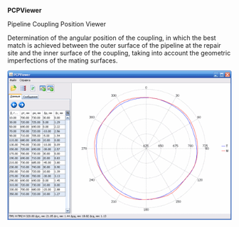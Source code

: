 **PCPViewer**

Pipeline Coupling Position Viewer

Determination of the angular position of the coupling, in which the best match is achieved between the outer surface of the pipeline at the repair site and the inner surface of the coupling, taking into account the geometric imperfections of the mating surfaces.

![Main window of application](PCPViewer.png)
